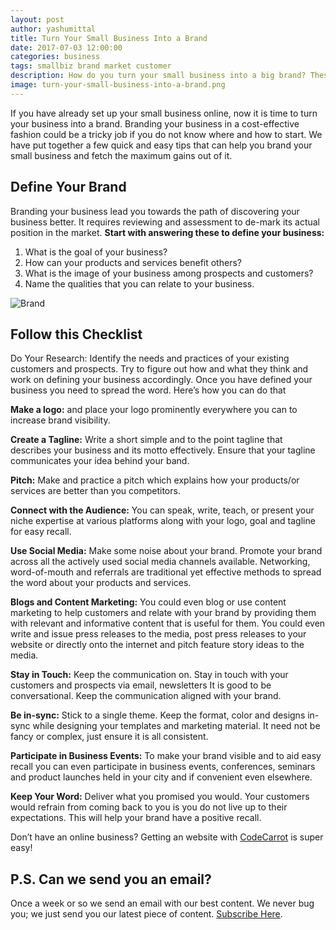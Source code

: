 ```yaml
---
layout: post
author: yashumittal
title: Turn Your Small Business Into a Brand
date: 2017-07-03 12:00:00
categories: business
tags: smallbiz brand market customer
description: How do you turn your small business into a big brand? These tips will help you market your business and turn it into a lovable brand.
image: turn-your-small-business-into-a-brand.png
---
```


If you have already set up your small business online, now it is time to turn your business into a brand. Branding your business in a cost-effective fashion could be a tricky job if you do not know where and how to start. We have put together a few quick and easy tips that can help you brand your small business and fetch the maximum gains out of it.

## Define Your Brand

Branding your business lead you towards the path of discovering your business better.  It requires reviewing and assessment to de-mark its actual position in the market. **Start with answering these to define your business:**

1.  What is the goal of your business?
2.  How can your products and services benefit others?
3.  What is the image of your business among prospects and customers?
4.  Name the qualities that you can relate to your business.

![Brand](//blog.codecarrot.net/images/brand.png)

## Follow this Checklist

Do Your Research: Identify the needs and practices of your existing customers and prospects. Try to figure out how and what they think and work on defining your business accordingly. Once you have defined your business you need to spread the word. Here’s how you can do that

**Make a logo:** and place your logo prominently everywhere you can to increase brand visibility.

**Create a Tagline:** Write a short simple and to the point tagline that describes your business and its motto effectively. Ensure that your tagline communicates your idea behind your band.

**Pitch:** Make and practice a pitch which explains how your products/or services are better than you competitors.

**Connect with the Audience:**  You can speak, write, teach, or present your niche expertise at various platforms along with your logo, goal and tagline for easy recall.

**Use Social Media:** Make some noise about your brand. Promote your brand across all the actively used social media channels available.  Networking, word-of-mouth and referrals are traditional yet effective methods to spread the word about your products and services.

**Blogs and Content Marketing:** You could even blog or use content marketing to help customers and relate with your brand by providing them with relevant and informative content that is useful for them. You could even write and issue press releases to the media, post press releases to your website or directly onto the internet and pitch feature story ideas to the media.

**Stay in Touch:** Keep the communication on. Stay in touch with your customers and prospects via email, newsletters It is good to be conversational. Keep the communication aligned with your brand.

**Be in-sync:** Stick to a single theme. Keep the format, color and designs in-sync while designing your templates and marketing material. It need not be fancy or complex, just ensure it is all consistent.

**Participate in Business Events:** To make your brand visible and to aid easy recall you can even participate in business events, conferences, seminars and product launches held in your city and if convenient even elsewhere.

**Keep Your Word:** Deliver what you promised you would. Your customers would refrain from coming back to you is you do not live up to their expectations. This will help your brand have a positive recall.

Don’t have an online business? Getting an website with [CodeCarrot](//www.codecarrot.net) is super easy!

## P.S. Can we send you an email?

Once a week or so we send an email with our best content. We never bug you; we just send you our latest piece of content. [Subscribe Here](#subscribe).
